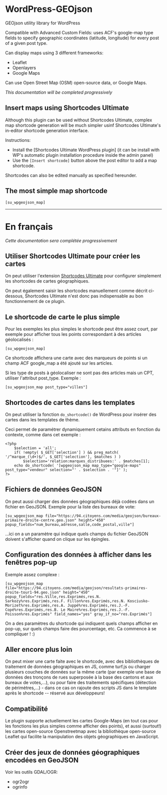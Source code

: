 # WordPress-GEOjson
GEOjson utility library for WordPress

Compatible with Advanced Custom Fields: uses ACF's google-map type fields to specify geographic coordinates (latitude, longitude) for every post of a given post type.

Can display maps using 3 different frameworks:
- Leaflet
- Openlayers
- Google Maps

Can use Open Street Map (OSM) open-source data, or Google Maps.

_This documentation will be completed progressively_

## Insert maps using Shortcodes Ultimate

Although this plugin can be used without Shortcodes Ultimate, complex map shortcode generation will be much simpler usinf Shortcodes Ultimate's in-editor shortcode generation interface.

Instructions:
- Install the [Shortcodes Ultimate WordPress plugin] (it can be install with WP's automatic plugin installation procedure inside the admin panel)
- Use the `[Insert shortcode]` button above the post editor to add a map shortcode.

Shortcodes can also be edited manually as specified hereunder.

## The most simple map shortcode

`[su_wpgeojson_map]`

----------------------
# En français

_Cette documentation sera complétée progressivement_

## Utiliser Shortcodes Ultimate pour créer les cartes

On peut utiliser l'extension [Shortcodes Ultimate](https://fr.wordpress.org/plugins/shortcodes-ultimate/) pour configurer simplement les shortcodes de cartes géographiques.

On peut également saisir les shortcodes manuellement comme décrit ci-dessous, Shortcodes Ultimate n'est donc pas indispensable au bon fonctionnement de ce plugin.

## Le shortcode de carte le plus simple

Pour les exemples les plus simples le shortcode peut être assez court, par exemple pour afficher tous les points correspondant à des articles géolocalisés :

`[su_wpgeojson_map]`

Ce shortcode affichera une carte avec des marqueurs de points si un champ ACF google_map a été ajouté sur les articles.

Si les type de posts à géolocaliser ne sont pas des articles mais un CPT, utiliser l'attribut post_type. Exemple :

`[su_wpgeojson_map post_type="villes"]`

## Shortcodes de cartes dans les templates

On peut utiliser la fonction `do_shortcode()` de WordPress pour insérer des cartes dans les templates de thème.

Ceci permet de paramétrer dynamiquement cetains attributs en fonction du contexte, comme dans cet exemple :

~~~
<?php
    $selection = 'all';
    if( !empty( $_GET['selection'] ) && preg_match( '/^marque_(\d+)$/', $_GET['selection'], $matches ) )
        $selection='relation:marques_distribuees:' . $matches[1];
    echo do_shortcode( '[wpgeojson_map map_type="google-maps" post_type="vendeur" selection="' . $selection . '"]' );
?>
~~~

## Fichiers de données GeoJSON

On peut aussi charger des données géographiques déjà codées dans un fichier en GeoJSON. Exemple pour la liste des bureaux de vote:

`[su_wpgeojson_map file="https://94.citoyens.com/media/geojson/bureaux-primaire-droite-centre.geo.json" height="450" popup_fields="num_bureau,adresse,salle,code_postal,ville"]`

...ici on a un paramètre qui indique quels champs du fichier GeoJSON doivent s'afficher quand on clique sur les épingles.

## Configuration des données à afficher dans les fenêtres pop-up

Exemple assez complexe :

`[su_wpgeojson_map file="https://94.citoyens.com/media/geojson/resultats-primaires-droite-tour1-94.geo.json" height="450" popup_fields="res.Ville,res.Exprimés,res.N. Sarkozy%res.Exprimés,res.F. Fillon%res.Exprimés,res.N. Kosciusko-Morizet%res.Exprimés,res.A. Juppé%res.Exprimés,res.J.-F. Copé%res.Exprimés,res.B. Le Maire%res.Exprimés,res.J.-F. Poisson%res.Exprimés" field_names="yes" gray_if_no="res.Exprimés"]`

On a des paramètres du shortcode qui indiquent quels champs afficher en pop-up, sur quels champs faire des pourcentage, etc. Ca commence à se compliquer ! :)

## Aller encore plus loin

On peut mixer une carte faite avec le shortcode, avec des bibliothèques de traitement de données géographiques en JS, 
comme turf.js ou charger plusieurs couches de données sur la même carte 
(par exemple une base de données des tronçons de rues superposée à la base des cantons et aux bureaux de votes,...), 
ou pour faire des traitements spécifiques (détection de périmètres,...)  - 
dans ce cas on rajoute des scripts JS dans le template après le shortcode -- réservé aux développeurs!

## Compatibilité

Le plugin supporte actuellement les cartes Google-Maps (en tout cas pour les fonctions les plus simples 
comme afficher des points), et aussi (surtout!) les cartes open-source Openstreetmap avec la bibliothèque open-source 
Leaflet qui facilite la manipulation des objets géographiques en JavaScript.

## Créer des jeux de données géographiques encodées en GeoJSON

Voir les outils GDAL/OGR:

- ogr2ogr
- ogrinfo
